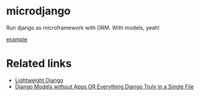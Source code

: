 # microdjango

Run django as microframework with ORM. With models, yeah!

[example](example/run.py)


# Related links

* [Lightweight Django](https://www.safaribooksonline.com/library/view/lightweight-django/9781491946275/)
* [Django Models without Apps OR Everything Django Truly in a Single File](http://blog.fahhem.com/2011/10/django-models-without-apps-or-everything-django-truly-in-a-single-file/)
